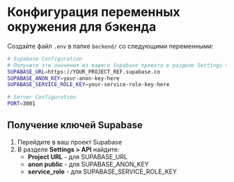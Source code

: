 # Конфигурация переменных окружения для бэкенда

Создайте файл `.env` в папке `backend/` со следующими переменными:

```bash
# Supabase Configuration
# Получите эти значения из вашего Supabase проекта в разделе Settings > API
SUPABASE_URL=https://YOUR_PROJECT_REF.supabase.co
SUPABASE_ANON_KEY=your-anon-key-here
SUPABASE_SERVICE_ROLE_KEY=your-service-role-key-here

# Server Configuration
PORT=3001
```

## Получение ключей Supabase

1. Перейдите в ваш проект Supabase
2. В разделе **Settings > API** найдите:
   - **Project URL** - для SUPABASE_URL
   - **anon public** - для SUPABASE_ANON_KEY
   - **service_role** - для SUPABASE_SERVICE_ROLE_KEY
